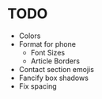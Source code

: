 # TODO

- Colors
- Format for phone
  - Font Sizes
  - Article Borders
- Contact section emojis
- Fancify box shadows
- Fix spacing
